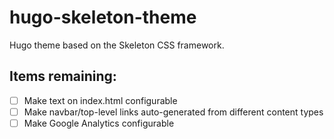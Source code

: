 # hugo-skeleton-theme
Hugo theme based on the Skeleton CSS framework.

## Items remaining:
* [ ] Make text on index.html configurable
* [ ] Make navbar/top-level links auto-generated from different content types
* [ ] Make Google Analytics configurable